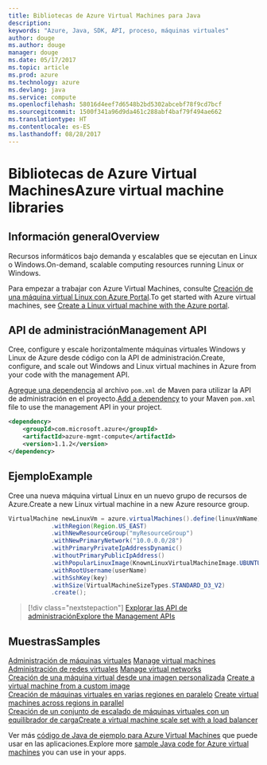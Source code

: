```yaml
---
title: Bibliotecas de Azure Virtual Machines para Java
description: 
keywords: "Azure, Java, SDK, API, proceso, máquinas virtuales"
author: douge
ms.author: douge
manager: douge
ms.date: 05/17/2017
ms.topic: article
ms.prod: azure
ms.technology: azure
ms.devlang: java
ms.service: compute
ms.openlocfilehash: 58016d4eef7d6548b2bd5302abcebf78f9cd7bcf
ms.sourcegitcommit: 1500f341a96d9da461c288abf4baf79f494ae662
ms.translationtype: HT
ms.contentlocale: es-ES
ms.lasthandoff: 08/28/2017
---
```

# <a name="azure-virtual-machine-libraries"></a><span data-ttu-id="ebcdc-103">Bibliotecas de Azure Virtual Machines</span><span class="sxs-lookup"><span data-stu-id="ebcdc-103">Azure virtual machine libraries</span></span>

## <a name="overview"></a><span data-ttu-id="ebcdc-104">Información general</span><span class="sxs-lookup"><span data-stu-id="ebcdc-104">Overview</span></span>

<span data-ttu-id="ebcdc-105">Recursos informáticos bajo demanda y escalables que se ejecutan en Linux o Windows.</span><span class="sxs-lookup"><span data-stu-id="ebcdc-105">On-demand, scalable computing resources running Linux or Windows.</span></span>

<span data-ttu-id="ebcdc-106">Para empezar a trabajar con Azure Virtual Machines, consulte [Creación de una máquina virtual Linux con Azure Portal](/azure/virtual-machines/linux/quick-create-portal).</span><span class="sxs-lookup"><span data-stu-id="ebcdc-106">To get started with Azure virtual machines, see [Create a Linux virtual machine with the Azure portal](/azure/virtual-machines/linux/quick-create-portal).</span></span>

## <a name="management-api"></a><span data-ttu-id="ebcdc-107">API de administración</span><span class="sxs-lookup"><span data-stu-id="ebcdc-107">Management API</span></span>

<span data-ttu-id="ebcdc-108">Cree, configure y escale horizontalmente máquinas virtuales Windows y Linux de Azure desde código con la API de administración.</span><span class="sxs-lookup"><span data-stu-id="ebcdc-108">Create, configure, and scale out Windows and Linux virtual machines in Azure from your code with the management API.</span></span>

<span data-ttu-id="ebcdc-109">[Agregue una dependencia](https://maven.apache.org/guides/getting-started/index.html#How_do_I_use_external_dependencies) al archivo `pom.xml` de Maven para utilizar la API de administración en el proyecto.</span><span class="sxs-lookup"><span data-stu-id="ebcdc-109">[Add a dependency](https://maven.apache.org/guides/getting-started/index.html#How_do_I_use_external_dependencies) to your Maven `pom.xml` file to use the management API in your project.</span></span>  

```XML
<dependency>
    <groupId>com.microsoft.azure</groupId>
    <artifactId>azure-mgmt-compute</artifactId>
    <version>1.1.2</version>
</dependency>
```   


## <a name="example"></a><span data-ttu-id="ebcdc-110">Ejemplo</span><span class="sxs-lookup"><span data-stu-id="ebcdc-110">Example</span></span>

<span data-ttu-id="ebcdc-111">Cree una nueva máquina virtual Linux en un nuevo grupo de recursos de Azure.</span><span class="sxs-lookup"><span data-stu-id="ebcdc-111">Create a new Linux virtual machine in a new Azure resource group.</span></span>

```java
VirtualMachine newLinuxVm = azure.virtualMachines().define(linuxVmName)
            .withRegion(Region.US_EAST)
            .withNewResourceGroup("myResourceGroup")
            .withNewPrimaryNetwork("10.0.0.0/28")
            .withPrimaryPrivateIpAddressDynamic()
            .withoutPrimaryPublicIpAddress()
            .withPopularLinuxImage(KnownLinuxVirtualMachineImage.UBUNTU_SERVER_16_04_LTS)
            .withRootUsername(userName)
            .withSshKey(key)
            .withSize(VirtualMachineSizeTypes.STANDARD_D3_V2)
            .create();
```

> [!div class="nextstepaction"]
> [<span data-ttu-id="ebcdc-112">Explorar las API de administración</span><span class="sxs-lookup"><span data-stu-id="ebcdc-112">Explore the Management APIs</span></span>](/java/api/overview/azure/virtualmachines/managementapi)


## <a name="samples"></a><span data-ttu-id="ebcdc-113">Muestras</span><span class="sxs-lookup"><span data-stu-id="ebcdc-113">Samples</span></span>

<span data-ttu-id="ebcdc-114">[Administración de máquinas virtuales][1] </span><span class="sxs-lookup"><span data-stu-id="ebcdc-114">[Manage virtual machines][1] </span></span>  
<span data-ttu-id="ebcdc-115">[Administración de redes virtuales][6] </span><span class="sxs-lookup"><span data-stu-id="ebcdc-115">[Manage virtual networks][6] </span></span>  
<span data-ttu-id="ebcdc-116">[Creación de una máquina virtual desde una imagen personalizada][2] </span><span class="sxs-lookup"><span data-stu-id="ebcdc-116">[Create a virtual machine from a custom image][2] </span></span>  
<span data-ttu-id="ebcdc-117">[Creación de máquinas virtuales en varias regiones en paralelo][5]  </span><span class="sxs-lookup"><span data-stu-id="ebcdc-117">[Create virtual machines across regions in parallel][5]  </span></span>  
<span data-ttu-id="ebcdc-118">[Creación de un conjunto de escalado de máquinas virtuales con un equilibrador de carga][7]</span><span class="sxs-lookup"><span data-stu-id="ebcdc-118">[Create a virtual machine scale set with a load balancer][7]</span></span>    

[1]: ../docs-ref-conceptual/java-sdk-manage-virtual-machines.md
[2]: https://azure.microsoft.com/resources/samples/managed-disk-java-create-virtual-machine-using-custom-image/
[5]: ../docs-ref-conceptual/java-sdk-virtual-machines-in-parallel.md
[6]: ../docs-ref-conceptual/java-sdk-manage-virtual-networks.md
[7]: ../docs-ref-conceptual/java-sdk-manage-vm-scalesets.md

<span data-ttu-id="ebcdc-119">Ver más [código de Java de ejemplo para Azure Virtual Machines](https://azure.microsoft.com/resources/samples/?platform=java&term=VM) que puede usar en las aplicaciones.</span><span class="sxs-lookup"><span data-stu-id="ebcdc-119">Explore more [sample Java code for Azure virtual machines](https://azure.microsoft.com/resources/samples/?platform=java&term=VM) you can use in your apps.</span></span>